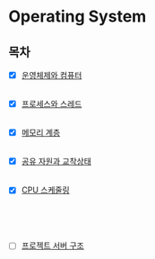 # Operating System

## 목차

- [x] [운영체제와 컴퓨터](/SelfStudy//윤선희/OS/os_os_and_computer.md)
      <br> <br>

- [x] [프로세스와 스레드](/SelfStudy//윤선희/OS/os_process_and_thread.md)
      <br> <br>

- [x] [메모리 계층](/SelfStudy//이가경/OperatingSystem/Memory.md)
      <br> <br>
- [x] [공유 자원과 교착상태](/SelfStudy//이가경/OperatingSystem/Shared_resource_and_deadlock.md)
      <br> <br>
- [x] [CPU 스케줄링](./cpu_scheduling.md)
      <br> <br>

  <br> <br>

- [ ] [프로젝트 서버 구조]()
